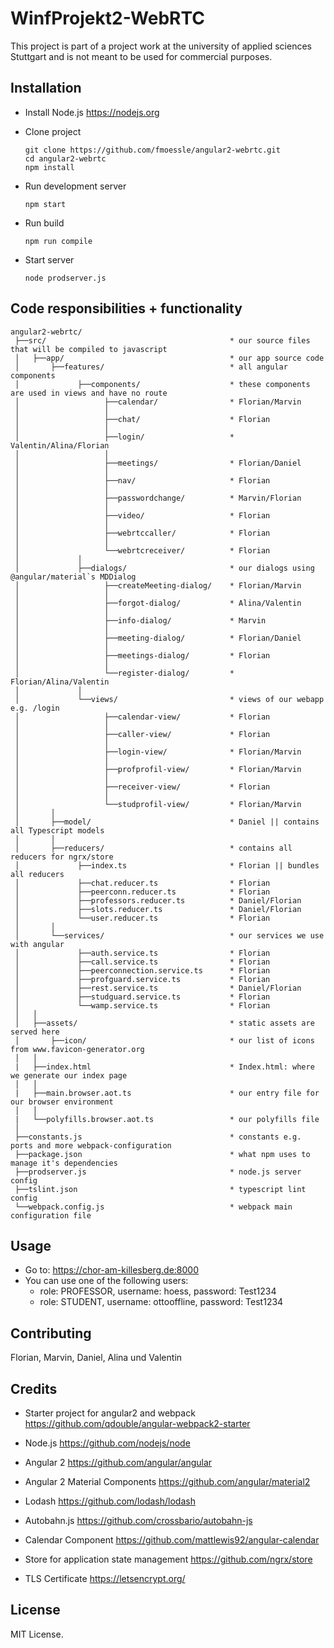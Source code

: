 # WinfProjekt2-WebRTC
This project is part of a project work at the university of applied sciences Stuttgart and is not meant to be used for commercial purposes.

## Installation

- Install Node.js https://nodejs.org
- Clone project

  ```
  git clone https://github.com/fmoessle/angular2-webrtc.git
  cd angular2-webrtc
  npm install
  ```
- Run development server

  ```
  npm start
  ```
- Run build

  ```
  npm run compile
  ```
- Start server

  ```
  node prodserver.js
  ```
  
## Code responsibilities + functionality

```
angular2-webrtc/
 ├──src/                                         * our source files that will be compiled to javascript
 │   ├──app/                                     * our app source code
 │       ├──features/                            * all angular components
 │             ├──components/                    * these components are used in views and have no route
 │                   ├──calendar/                * Florian/Marvin
 │                   │ 
 │                   ├──chat/                    * Florian
 │                   │ 
 │                   ├──login/                   * Valentin/Alina/Florian
 │                   │ 
 │                   ├──meetings/                * Florian/Daniel
 │                   │ 
 │                   ├──nav/                     * Florian
 │                   │ 
 │                   ├──passwordchange/          * Marvin/Florian
 │                   │ 
 │                   ├──video/                   * Florian
 │                   │ 
 │                   ├──webrtccaller/            * Florian
 │                   │ 
 │                   └──webrtcreceiver/          * Florian
 │             │ 
 │             ├──dialogs/                       * our dialogs using @angular/material`s MDDialog
 │                   ├──createMeeting-dialog/    * Florian/Marvin
 │                   │ 
 │                   ├──forgot-dialog/           * Alina/Valentin
 │                   │ 
 │                   ├──info-dialog/             * Marvin
 │                   │ 
 │                   ├──meeting-dialog/          * Florian/Daniel
 │                   │ 
 │                   ├──meetings-dialog/         * Florian
 │                   │ 
 │                   └──register-dialog/         * Florian/Alina/Valentin
 │             │ 
 │             └──views/                         * views of our webapp e.g. /login
 │                   ├──calendar-view/           * Florian
 │                   │ 
 │                   ├──caller-view/             * Florian
 │                   │ 
 │                   ├──login-view/              * Florian/Marvin
 │                   │ 
 │                   ├──profprofil-view/         * Florian/Marvin
 │                   │ 
 │                   ├──receiver-view/           * Florian
 │                   │ 
 │                   └──studprofil-view/         * Florian/Marvin
 │       │ 
 │       ├──model/                               * Daniel || contains all Typescript models
 │       │ 
 │       ├──reducers/                            * contains all reducers for ngrx/store
 │             ├──index.ts                       * Florian || bundles all reducers
 │             ├──chat.reducer.ts                * Florian
 │             ├──peerconn.reducer.ts            * Florian
 │             ├──professors.reducer.ts          * Daniel/Florian
 │             ├──slots.reducer.ts               * Daniel/Florian
 │             └──user.reducer.ts                * Florian
 │       │ 
 │       └──services/                            * our services we use with angular
 │             ├──auth.service.ts                * Florian
 │             ├──call.service.ts                * Florian
 │             ├──peerconnection.service.ts      * Florian
 │             ├──profguard.service.ts           * Florian
 │             ├──rest.service.ts                * Daniel/Florian
 │             ├──studguard.service.ts           * Florian
 │             └──wamp.service.ts                * Florian
 │   │ 
 │   ├──assets/                                  * static assets are served here
 │       ├──icon/                                * our list of icons from www.favicon-generator.org
 │   │ 
 |   ├──index.html                               * Index.html: where we generate our index page
 │   │ 
 |   ├──main.browser.aot.ts                      * our entry file for our browser environment
 │   │
 |   └──polyfills.browser.aot.ts                 * our polyfills file
 │
 ├──constants.js                                 * constants e.g. ports and more webpack-configuration
 ├──package.json                                 * what npm uses to manage it's dependencies
 ├──prodserver.js                                * node.js server config
 ├──tslint.json                                  * typescript lint config
 └──webpack.config.js                            * webpack main configuration file
```

## Usage

- Go to: https://chor-am-killesberg.de:8000
- You can use one of the following users:
  - role: PROFESSOR, username: hoess, password: Test1234
  - role: STUDENT, username: ottooffline, password: Test1234
  
## Contributing

Florian, Marvin, Daniel, Alina und Valentin

## Credits

- Starter project for angular2 and webpack https://github.com/qdouble/angular-webpack2-starter

- Node.js https://github.com/nodejs/node
- Angular 2 https://github.com/angular/angular
- Angular 2 Material Components https://github.com/angular/material2
- Lodash https://github.com/lodash/lodash
- Autobahn.js https://github.com/crossbario/autobahn-js
- Calendar Component https://github.com/mattlewis92/angular-calendar
- Store for application state management https://github.com/ngrx/store
- TLS Certificate https://letsencrypt.org/

## License

MIT License.

